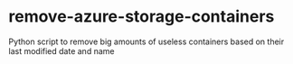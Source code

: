 # remove-azure-storage-containers
Python script to remove big amounts of useless containers based on their last modified date and name
